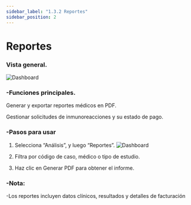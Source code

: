 ```yaml
---
sidebar_label: "1.3.2 Reportes"
sidebar_position: 2
---
```


# Reportes

### Vista general.
![Dashboard](/img/img_solhub/exp.pro.1.3.2.reportes/0.png)

### -Funciones principales.

Generar y exportar reportes médicos en PDF.

Gestionar solicitudes de inmunoreacciones y su estado de pago.


### -Pasos para usar

1. Selecciona “Análisis”, y luego “Reportes”.
![Dashboard](/img/img_solhub/exp.pro.1.3.2.reportes/1.png)

2. Filtra por código de caso, médico o tipo de estudio.


3. Haz clic en Generar PDF para obtener el informe.


### -Nota:

-Los reportes incluyen datos clínicos, resultados y detalles de facturación
